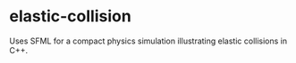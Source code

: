 # elastic-collision
Uses SFML for a compact physics simulation illustrating elastic collisions in C++.
